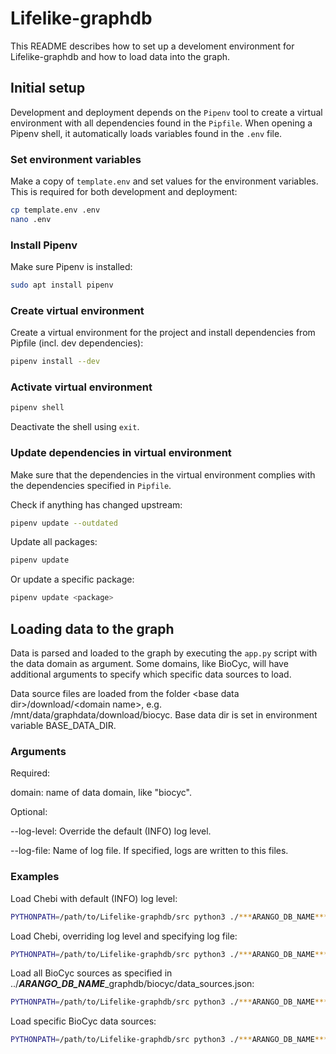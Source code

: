 # Lifelike-graphdb

This README describes how to set up a develoment environment for Lifelike-graphdb and how to load data into the graph.

## Initial setup

Development and deployment depends on the `Pipenv` tool to create a virtual environment with all dependencies found in the `Pipfile`. When opening a Pipenv shell, it automatically loads variables found in the `.env` file.

### Set environment variables
Make a copy of `template.env` and set values for the environment variables.
This is required for both development and deployment:

``` bash
cp template.env .env
nano .env
```

### Install Pipenv
Make sure Pipenv is installed:

``` bash
sudo apt install pipenv
```

### Create virtual environment
Create a virtual environment for the project and install dependencies from Pipfile (incl. dev dependencies):

``` bash
pipenv install --dev
```

### Activate virtual environment
``` bash
pipenv shell
```

Deactivate the shell using `exit`.

### Update dependencies in virtual environment

Make sure that the dependencies in the virtual environment complies with the dependencies specified in `Pipfile`.

Check if anything has changed upstream:
``` bash
pipenv update --outdated
```

Update all packages:
``` bash
pipenv update
```

Or update a specific package:
``` bash
pipenv update <package>
```

## Loading data to the graph

Data is parsed and loaded to the graph by executing the `app.py` script with the data domain as argument. Some domains, like BioCyc, will have additional arguments to specify  which specific data sources to load.

Data source files are loaded from the folder \<base data dir>/download/\<domain name>, e.g. /mnt/data/graphdata/download/biocyc.
Base data dir is set in environment variable BASE_DATA_DIR.

### Arguments
Required:

domain: name of data domain, like "biocyc".

Optional:

--log-level: Override the default (INFO) log level.

--log-file: Name of log file. If specified, logs are written to this files.

### Examples
Load Chebi with default (INFO) log level:
``` bash    
PYTHONPATH=/path/to/Lifelike-graphdb/src python3 ./***ARANGO_DB_NAME***_graphdb/app.py chebi
```

Load Chebi, overriding log level and specifying log file:
``` bash    
PYTHONPATH=/path/to/Lifelike-graphdb/src python3 ./***ARANGO_DB_NAME***_graphdb/app.py --log-file kg_load.log --log-level DEBUG chebi
```

Load all BioCyc sources as specified in ../***ARANGO_DB_NAME***_graphdb/biocyc/data_sources.json:
``` bash    
PYTHONPATH=/path/to/Lifelike-graphdb/src python3 ./***ARANGO_DB_NAME***_graphdb/app.py biocyc
```

Load specific BioCyc data sources:
``` bash    
PYTHONPATH=/path/to/Lifelike-graphdb/src python3 ./***ARANGO_DB_NAME***_graphdb/app.py biocyc --data-sources EcoCyc YeastCyc MetaCyc
```